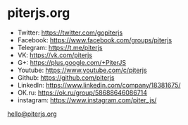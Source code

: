 # piterjs.org

 - Twitter: https://twitter.com/gopiterjs
 - Facebook: https://www.facebook.com/groups/piterjs
 - Telegram: https://t.me/piterjs
 - VK: https://vk.com/piterjs
 - G+: https://plus.google.com/+PiterJS
 - Youtube: https://www.youtube.com/c/piterjs
 - Github: https://github.com/piterjs
 - LinkedIn: https://www.linkedin.com/company/18381675/
 - OK.ru: https://ok.ru/group/58688646086714
 - instagram: https://www.instagram.com/piter_js/

hello@piterjs.org
